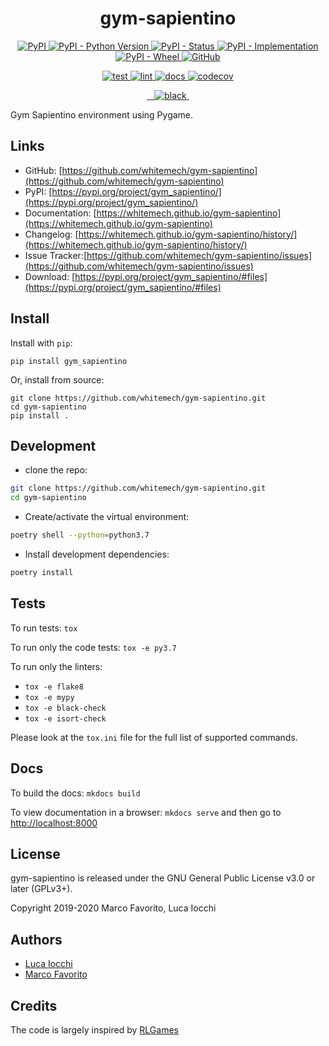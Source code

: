 <h1 align="center">
  <b>gym-sapientino</b>
</h1>

<p align="center">
  <a href="https://pypi.org/project/gym-sapientino">
    <img alt="PyPI" src="https://img.shields.io/pypi/v/gym-sapientino">
  </a>
  <a href="https://pypi.org/project/gym-sapientino">
    <img alt="PyPI - Python Version" src="https://img.shields.io/pypi/pyversions/gym-sapientino" />
  </a>
  <a href="">
    <img alt="PyPI - Status" src="https://img.shields.io/pypi/status/gym-sapientino" />
  </a>
  <a href="">
    <img alt="PyPI - Implementation" src="https://img.shields.io/pypi/implementation/gym-sapientino">
  </a>
  <a href="">
    <img alt="PyPI - Wheel" src="https://img.shields.io/pypi/wheel/gym-sapientino">
  </a>
  <a href="https://github.com/whitemech/gym-sapientino/blob/master/LICENSE">
    <img alt="GitHub" src="https://img.shields.io/github/license/whitemech/gym-sapientino">
  </a>
</p>
<p align="center">
  <a href="">
    <img alt="test" src="https://github.com/whitemech/gym-sapientino/workflows/test/badge.svg">
  </a>
  <a href="">
    <img alt="lint" src="https://github.com/whitemech/gym-sapientino/workflows/lint/badge.svg">
  </a>
  <a href="">
    <img alt="docs" src="https://github.com/whitemech/gym-sapientino/workflows/docs/badge.svg">
  </a>
  <a href="https://codecov.io/gh/whitemech/gym-sapientino">
    <img alt="codecov" src="https://codecov.io/gh/whitemech/gym-sapientino/branch/master/graph/badge.svg?token=FG3ATGP5P5">
  </a>
</p>
<p align="center">
  <a href="https://img.shields.io/badge/flake8-checked-blueviolet">
    <img alt="" src="https://img.shields.io/badge/flake8-checked-blueviolet">
  </a>
  <a href="https://img.shields.io/badge/mypy-checked-blue">
    <img alt="" src="https://img.shields.io/badge/mypy-checked-blue">
  </a>
  <a href="https://img.shields.io/badge/isort-checked-yellow">
    <img alt="" src="https://img.shields.io/badge/isort-checked-yellow">
  </a>
  <a href="https://img.shields.io/badge/code%20style-black-black">
    <img alt="black" src="https://img.shields.io/badge/code%20style-black-black" />
  </a>
  <a href="https://www.mkdocs.org/">
    <img alt="" src="https://img.shields.io/badge/docs-mkdocs-9cf">
  </a>
</p>

Gym Sapientino environment using Pygame.

## Links

- GitHub: [https://github.com/whitemech/gym-sapientino](https://github.com/whitemech/gym-sapientino)
- PyPI: [https://pypi.org/project/gym_sapientino/](https://pypi.org/project/gym_sapientino/)
- Documentation: [https://whitemech.github.io/gym-sapientino](https://whitemech.github.io/gym-sapientino)
- Changelog: [https://whitemech.github.io/gym-sapientino/history/](https://whitemech.github.io/gym-sapientino/history/)
- Issue Tracker:[https://github.com/whitemech/gym-sapientino/issues](https://github.com/whitemech/gym-sapientino/issues)
- Download: [https://pypi.org/project/gym_sapientino/#files](https://pypi.org/project/gym_sapientino/#files)


## Install

Install with `pip`:

    pip install gym_sapientino
    
Or, install from source:

    git clone https://github.com/whitemech/gym-sapientino.git
    cd gym-sapientino
    pip install .

## Development

- clone the repo:
```bash
git clone https://github.com/whitemech/gym-sapientino.git
cd gym-sapientino
```
    
- Create/activate the virtual environment:
```bash
poetry shell --python=python3.7
```

- Install development dependencies:
```bash
poetry install
```
    
## Tests

To run tests: `tox`

To run only the code tests: `tox -e py3.7`

To run only the linters: 
- `tox -e flake8`
- `tox -e mypy`
- `tox -e black-check`
- `tox -e isort-check`

Please look at the `tox.ini` file for the full list of supported commands. 

## Docs

To build the docs: `mkdocs build`

To view documentation in a browser: `mkdocs serve`
and then go to [http://localhost:8000](http://localhost:8000)

## License

gym-sapientino is released under the GNU General Public License v3.0 or later (GPLv3+).

Copyright 2019-2020 Marco Favorito, Luca Iocchi

## Authors

- [Luca Iocchi](https://sites.google.com/a/dis.uniroma1.it/iocchi/home)
- [Marco Favorito](https://marcofavorito.github.io/)

## Credits

The code is largely inspired by [RLGames](https://github.com/iocchi/RLGames.git)

